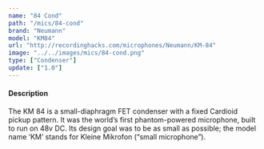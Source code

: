 ```yaml
---
name: "84 Cond"
path: "/mics/84-cond"
brand: "Neumann"
model: "KM84"
url: "http://recordinghacks.com/microphones/Neumann/KM-84"
image: "../../images/mics/84-cond.png"
type: ["Condenser"]
update: ["1.0"]
---
```

#### Description
The KM 84 is a small-diaphragm FET condenser with a fixed Cardioid pickup pattern. It was the world’s first phantom-powered microphone, built to run on 48v DC. Its design goal was to be as small as possible; the model name ‘KM’ stands for Kleine Mikrofon (“small microphone”).